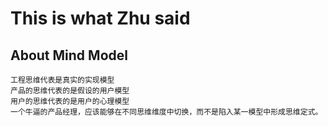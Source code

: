 # This is what Zhu said

## About Mind Model

```text
工程思维代表是真实的实现模型
产品的思维代表的是假设的用户模型
用户的思维代表的是用户的心理模型
一个牛逼的产品经理，应该能够在不同思维维度中切换，而不是陷入某一模型中形成思维定式。
```